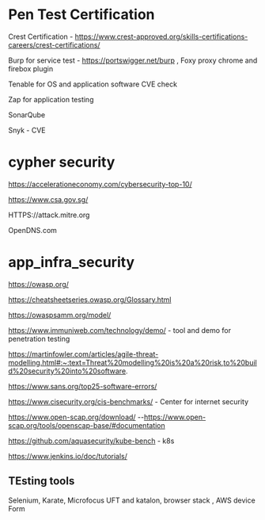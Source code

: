 
# Pen Test Certification

   Crest Certification   - https://www.crest-approved.org/skills-certifications-careers/crest-certifications/
   
   Burp for service test -  https://portswigger.net/burp  , Foxy proxy chrome and firebox plugin
   
   Tenable for OS and application software CVE check

   Zap for application testing

   SonarQube
   
   Snyk - CVE 
   
# cypher security 

https://accelerationeconomy.com/cybersecurity-top-10/

https://www.csa.gov.sg/

HTTPS://attack.mitre.org

OpenDNS.com

# app_infra_security


https://owasp.org/

https://cheatsheetseries.owasp.org/Glossary.html


https://owaspsamm.org/model/


https://www.immuniweb.com/technology/demo/   - tool and demo for penetration testing


https://martinfowler.com/articles/agile-threat-modelling.html#:~:text=Threat%20modelling%20is%20a%20risk,to%20build%20security%20into%20software.


https://www.sans.org/top25-software-errors/

https://www.cisecurity.org/cis-benchmarks/   - Center for internet security


https://www.open-scap.org/download/   --https://www.open-scap.org/tools/openscap-base/#documentation


https://github.com/aquasecurity/kube-bench - k8s


https://www.jenkins.io/doc/tutorials/


## TEsting tools 

Selenium, Karate, Microfocus UFT and katalon, browser stack , AWS device Form



